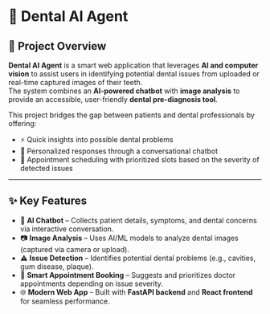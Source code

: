 # 🦷 Dental AI Agent

## 📌 Project Overview
**Dental AI Agent** is a smart web application that leverages **AI and computer vision** to assist users in identifying potential dental issues from uploaded or real-time captured images of their teeth.  
The system combines an **AI-powered chatbot** with **image analysis** to provide an accessible, user-friendly **dental pre-diagnosis tool**.

This project bridges the gap between patients and dental professionals by offering:
- ⚡ Quick insights into possible dental problems  
- 💬 Personalized responses through a conversational chatbot  
- 📅 Appointment scheduling with prioritized slots based on the severity of detected issues  

---

## ✨ Key Features

- 🤖 **AI Chatbot** – Collects patient details, symptoms, and dental concerns via interactive conversation.  
- 📷 **Image Analysis** – Uses AI/ML models to analyze dental images (captured via camera or upload).  
- ⚠️ **Issue Detection** – Identifies potential dental problems (e.g., cavities, gum disease, plaque).  
- 📅 **Smart Appointment Booking** – Suggests and prioritizes doctor appointments depending on issue severity.  
- 🌐 **Modern Web App** – Built with **FastAPI backend** and **React frontend** for seamless performance.  
